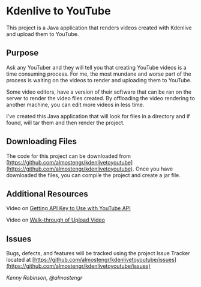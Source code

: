 # Kdenlive to YouTube 
This project is a Java application that renders videos created with Kdenlive and upload them to YouTube. 

## Purpose
Ask any YouTuber and they will tell you that creating YouTube videos is a time consuming process. 
For me, the most mundane and worse part of the process is waiting on the videos to render and uploading them
to YouTube. 

Some video editors, have a version of their software that can be ran on the server to render the video files
created. By offloading the video rendering to another machine, you can edit more videos in less time. 

I've created this Java application that will look for files in a directory and if found, will tar them and 
then render the project.

## Downloading Files
The code for this project can be downloaded from
[https://github.com/almostengr/kdenlivetoyoutube](https://github.com/almostengr/kdenlivetoyoutube). Once you 
have downloaded the files, you can compile the project and create a jar file. 

## Additional Resources
Video on [Getting API Key to Use with YouTube API](https://www.youtube.com/watch?v=JbWnRhHfTDA)

Video on [Walk-through of Upload Video](https://www.youtube.com/watch?v=pb_t5_ShQOM)

## Issues
Bugs, defects, and features will be tracked using the project Issue Tracker located at 
[https://github.com/almostengr/kdenlivetoyoutube/issues](https://github.com/almostengr/kdenlivetoyoutube/issues)


*Kenny Robinson, @almostengr*